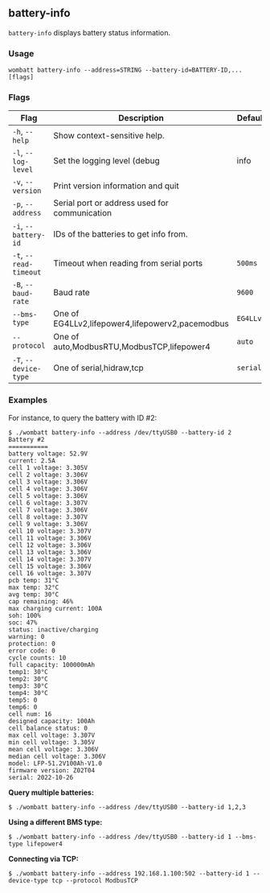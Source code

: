 ## battery-info
`battery-info` displays battery status information.

### Usage

```
wombatt battery-info --address=STRING --battery-id=BATTERY-ID,... [flags]
```

### Flags

| Flag | Description | Default |
| --- | --- | --- |
| `-h`, `--help` | Show context-sensitive help. | |
| `-l`, `--log-level` | Set the logging level (debug|info|warn|error) | `info` |
| `-v`, `--version` | Print version information and quit | |
| `-p`, `--address` | Serial port or address used for communication | |
| `-i`, `--battery-id` | IDs of the batteries to get info from. | |
| `-t`, `--read-timeout` | Timeout when reading from serial ports | `500ms` |
| `-B`, `--baud-rate` | Baud rate | `9600` |
| `--bms-type` | One of EG4LLv2,lifepower4,lifepowerv2,pacemodbus | `EG4LLv2` |
| `--protocol` | One of auto,ModbusRTU,ModbusTCP,lifepower4 | `auto` |
| `-T`, `--device-type` | One of serial,hidraw,tcp | `serial` |

### Examples

For instance, to query the battery with ID #2:
```
$ ./wombatt battery-info --address /dev/ttyUSB0 --battery-id 2
Battery #2
===========
battery voltage: 52.9V
current: 2.5A
cell 1 voltage: 3.305V
cell 2 voltage: 3.306V
cell 3 voltage: 3.306V
cell 4 voltage: 3.306V
cell 5 voltage: 3.306V
cell 6 voltage: 3.307V
cell 7 voltage: 3.306V
cell 8 voltage: 3.307V
cell 9 voltage: 3.306V
cell 10 voltage: 3.307V
cell 11 voltage: 3.306V
cell 12 voltage: 3.306V
cell 13 voltage: 3.306V
cell 14 voltage: 3.307V
cell 15 voltage: 3.306V
cell 16 voltage: 3.307V
pcb temp: 31°C
max temp: 32°C
avg temp: 30°C
cap remaining: 46%
max charging current: 100A
soh: 100%
soc: 47%
status: inactive/charging
warning: 0
protection: 0
error code: 0
cycle counts: 10
full capacity: 100000mAh
temp1: 30°C
temp2: 30°C
temp3: 30°C
temp4: 30°C
temp5: 0
temp6: 0
cell num: 16
designed capacity: 100Ah
cell balance status: 0
max cell voltage: 3.307V
min cell voltage: 3.305V
mean cell voltage: 3.306V
median cell voltage: 3.306V
model: LFP-51.2V100Ah-V1.0
firmware version: Z02T04
serial: 2022-10-26
```

**Query multiple batteries:**

```
$ ./wombatt battery-info --address /dev/ttyUSB0 --battery-id 1,2,3
```

**Using a different BMS type:**

```
$ ./wombatt battery-info --address /dev/ttyUSB0 --battery-id 1 --bms-type lifepower4
```

**Connecting via TCP:**

```
$ ./wombatt battery-info --address 192.168.1.100:502 --battery-id 1 --device-type tcp --protocol ModbusTCP
```